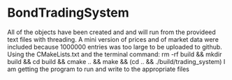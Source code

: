 # BondTradingSystem
All of the objects have been created and and will run from the provideed text files with threading.
A mini version of prices and of market data were included because 1000000 entries was too large to be uploaded to github.
Using the CMakeLists.txt and the terminal command: rm -rf build && mkdir build && cd build && cmake .. && make && (cd .. && ./build/trading_system)
I am getting the program to run and write to the appropriate files
